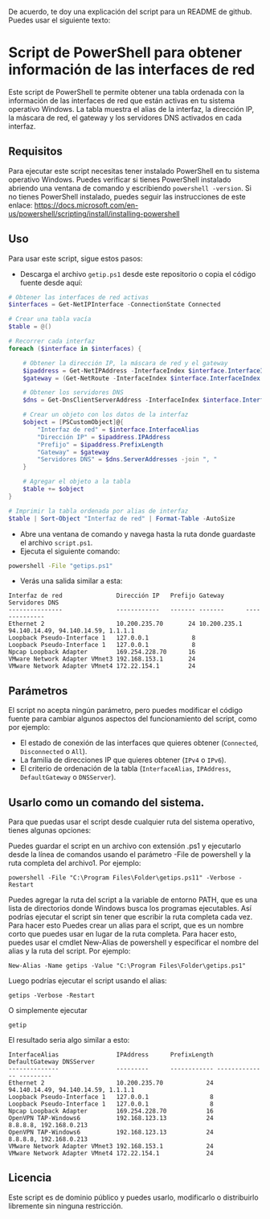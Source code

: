 De acuerdo, te doy una explicación del script para un README de github. Puedes usar el siguiente texto:

# Script de PowerShell para obtener información de las interfaces de red

Este script de PowerShell te permite obtener una tabla ordenada con la información de las interfaces de red que están activas en tu sistema operativo Windows. La tabla muestra el alias de la interfaz, la dirección IP, la máscara de red, el gateway y los servidores DNS activados en cada interfaz.

## Requisitos

Para ejecutar este script necesitas tener instalado PowerShell en tu sistema operativo Windows. Puedes verificar si tienes PowerShell instalado abriendo una ventana de comando y escribiendo `powershell -version`. Si no tienes PowerShell instalado, puedes seguir las instrucciones de este enlace: https://docs.microsoft.com/en-us/powershell/scripting/install/installing-powershell

## Uso

Para usar este script, sigue estos pasos:

- Descarga el archivo `getip.ps1` desde este repositorio o copia el código fuente desde aquí:

```powershell
# Obtener las interfaces de red activas
$interfaces = Get-NetIPInterface -ConnectionState Connected

# Crear una tabla vacía
$table = @()

# Recorrer cada interfaz
foreach ($interface in $interfaces) {

    # Obtener la dirección IP, la máscara de red y el gateway
    $ipaddress = Get-NetIPAddress -InterfaceIndex $interface.InterfaceIndex -AddressFamily IPv4
    $gateway = (Get-NetRoute -InterfaceIndex $interface.InterfaceIndex -DestinationPrefix "0.0.0.0/0" -ErrorAction SilentlyContinue | Select-Object -ExpandProperty NextHop)

    # Obtener los servidores DNS
    $dns = Get-DnsClientServerAddress -InterfaceIndex $interface.InterfaceIndex -AddressFamily IPv4

    # Crear un objeto con los datos de la interfaz
    $object = [PSCustomObject]@{
        "Interfaz de red" = $interface.InterfaceAlias
        "Dirección IP" = $ipaddress.IPAddress
        "Prefijo" = $ipaddress.PrefixLength
        "Gateway" = $gateway
        "Servidores DNS" = $dns.ServerAddresses -join ", "
    }

    # Agregar el objeto a la tabla
    $table += $object
}

# Imprimir la tabla ordenada por alias de interfaz
$table | Sort-Object "Interfaz de red" | Format-Table -AutoSize
```

- Abre una ventana de comando y navega hasta la ruta donde guardaste el archivo `script.ps1`.
- Ejecuta el siguiente comando:

```cmd
powershell -File "getips.ps1"
```

- Verás una salida similar a esta:

```
Interfaz de red               Dirección IP   Prefijo Gateway      Servidores DNS
---------------               ------------   ------- -------      --------------
Ethernet 2                    10.200.235.70       24 10.200.235.1 94.140.14.49, 94.140.14.59, 1.1.1.1
Loopback Pseudo-Interface 1   127.0.0.1            8
Loopback Pseudo-Interface 1   127.0.0.1            8
Npcap Loopback Adapter        169.254.228.70      16
VMware Network Adapter VMnet3 192.168.153.1       24
VMware Network Adapter VMnet4 172.22.154.1        24
```

## Parámetros

El script no acepta ningún parámetro, pero puedes modificar el código fuente para cambiar algunos aspectos del funcionamiento del script, como por ejemplo:

- El estado de conexión de las interfaces que quieres obtener (`Connected`, `Disconnected` o `All`).
- La familia de direcciones IP que quieres obtener (`IPv4` o `IPv6`).
- El criterio de ordenación de la tabla (`InterfaceAlias`, `IPAddress`, `DefaultGateway` o `DNSServer`).

## Usarlo como un comando del sistema.

Para que puedas usar el script desde cualquier ruta del sistema operativo, tienes algunas opciones:

Puedes guardar el script en un archivo con extensión .ps1 y ejecutarlo desde la línea de comandos usando el parámetro -File de powershell y la ruta completa del archivo1. Por ejemplo:
```
powershell -File "C:\Program Files\Folder\getips.ps11" -Verbose -Restart
```
Puedes agregar la ruta del script a la variable de entorno PATH, que es una lista de directorios donde Windows busca los programas ejecutables. Así podrías ejecutar el script sin tener que escribir la ruta completa cada vez. Para hacer esto
Puedes crear un alias para el script, que es un nombre corto que puedes usar en lugar de la ruta completa. Para hacer esto, puedes usar el cmdlet New-Alias de powershell y especificar el nombre del alias y la ruta del script. Por ejemplo:
```
New-Alias -Name getips -Value "C:\Program Files\Folder\getips.ps1"
```
Luego podrías ejecutar el script usando el alias:
```
getips -Verbose -Restart
```

O simplemente ejecutar

```
getip
```
El resultado seria  algo similar a esto:

```
InterfaceAlias                IPAddress      PrefixLength DefaultGateway DNSServer
--------------                ---------      ------------ -------------- ---------
Ethernet 2                    10.200.235.70            24                94.140.14.49, 94.140.14.59, 1.1.1.1
Loopback Pseudo-Interface 1   127.0.0.1                 8
Loopback Pseudo-Interface 1   127.0.0.1                 8
Npcap Loopback Adapter        169.254.228.70           16
OpenVPN TAP-Windows6          192.168.123.13           24                8.8.8.8, 192.168.0.213
OpenVPN TAP-Windows6          192.168.123.13           24                8.8.8.8, 192.168.0.213
VMware Network Adapter VMnet3 192.168.153.1            24
VMware Network Adapter VMnet4 172.22.154.1             24
```

## Licencia

Este script es de dominio público y puedes usarlo, modificarlo o distribuirlo libremente sin ninguna restricción.
